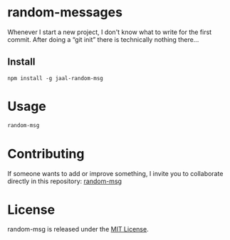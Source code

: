 # random-messages

Whenever I start a new project, I don't know what to write for the first commit. After doing a “git init” there is technically nothing there...

## Install

```npm
npm install -g jaal-random-msg
```

# Usage

```bash
random-msg
```

# Contributing
If someone wants to add or improve something, I invite you to collaborate directly in this repository: [random-msg](https://github.com/Jaal97/random-msg)

# License
random-msg is released under the [MIT License](https://opensource.org/licenses/MIT).